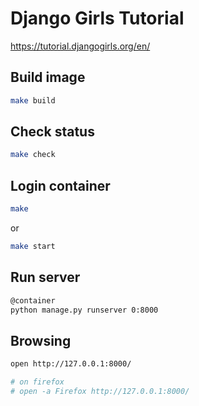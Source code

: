 # Django Girls Tutorial

https://tutorial.djangogirls.org/en/

## Build image
```bash
make build
```

## Check status
```bash
make check
```

## Login container
```bash
make
```
or
```bash
make start
```

## Run server
```bash
@container
python manage.py runserver 0:8000
```

## Browsing
```bash
open http://127.0.0.1:8000/

# on firefox
# open -a Firefox http://127.0.0.1:8000/
```
